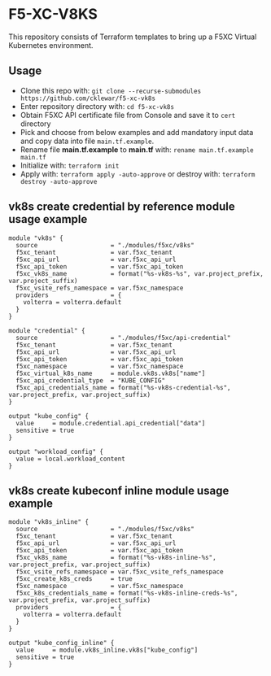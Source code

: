 # F5-XC-V8KS
This repository consists of Terraform templates to bring up a F5XC Virtual Kubernetes environment.

## Usage

- Clone this repo with: `git clone --recurse-submodules https://github.com/cklewar/f5-xc-vk8s`
- Enter repository directory with: `cd f5-xc-vk8s`
- Obtain F5XC API certificate file from Console and save it to `cert` directory
- Pick and choose from below examples and add mandatory input data and copy data into file `main.tf.example`.
- Rename file __main.tf.example__ to __main.tf__ with: `rename main.tf.example main.tf`
- Initialize with: `terraform init`
- Apply with: `terraform apply -auto-approve` or destroy with: `terraform destroy -auto-approve`

## vk8s create credential by reference module usage example 

````hcl
module "vk8s" {
  source                    = "./modules/f5xc/v8ks"
  f5xc_tenant               = var.f5xc_tenant
  f5xc_api_url              = var.f5xc_api_url
  f5xc_api_token            = var.f5xc_api_token
  f5xc_vk8s_name            = format("%s-vk8s-%s", var.project_prefix, var.project_suffix)
  f5xc_vsite_refs_namespace = var.f5xc_namespace
  providers                 = {
    volterra = volterra.default
  }
}

module "credential" {
  source                    = "./modules/f5xc/api-credential"
  f5xc_tenant               = var.f5xc_tenant
  f5xc_api_url              = var.f5xc_api_url
  f5xc_api_token            = var.f5xc_api_token
  f5xc_namespace            = var.f5xc_namespace
  f5xc_virtual_k8s_name     = module.vk8s.vk8s["name"]
  f5xc_api_credential_type  = "KUBE_CONFIG"
  f5xc_api_credentials_name = format("%s-vk8s-credential-%s", var.project_prefix, var.project_suffix)
}

output "kube_config" {
  value     = module.credential.api_credential["data"]
  sensitive = true
}

output "workload_config" {
  value = local.workload_content
}
````

## vk8s create kubeconf inline module usage example 

````hcl
module "vk8s_inline" {
  source                    = "./modules/f5xc/v8ks"
  f5xc_tenant               = var.f5xc_tenant
  f5xc_api_url              = var.f5xc_api_url
  f5xc_api_token            = var.f5xc_api_token
  f5xc_vk8s_name            = format("%s-vk8s-inline-%s", var.project_prefix, var.project_suffix)
  f5xc_vsite_refs_namespace = var.f5xc_vsite_refs_namespace
  f5xc_create_k8s_creds     = true
  f5xc_namespace            = var.f5xc_namespace
  f5xc_k8s_credentials_name = format("%s-vk8s-inline-creds-%s", var.project_prefix, var.project_suffix)
  providers                 = {
    volterra = volterra.default
  }
}

output "kube_config_inline" {
  value     = module.vk8s_inline.vk8s["kube_config"]
  sensitive = true
}
````
